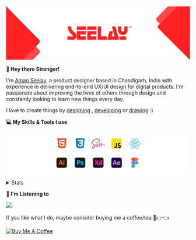 [![banner](./images/seelay.svg)](https://www.seelay.in)

**👋 Hey there Stranger!**

I'm [Aman Seelay](https://www.seelay.in), a product designer based in Chandigarh, India with experience in delivering end-to-end UX/UI design for digital products. I'm passionate about improving the lives of others through design and constantly looking to learn new things every day.

I love to create things by [designing](https://www.seelay.in/#work) , [developing](https://www.seelay.in/#projects) or [drawing](https://art.seelay.in) :)

**💻 My Skills & Tools I use**

[![banner](./images/skills&tools.svg)](https://www.seelay.in/about)

<details>
  <summary>Stats</summary>

---

<!--START_SECTION:waka-->
![Profile Views](http://img.shields.io/badge/Profile%20Views-11-blue)

**🐱 My GitHub Data** 

> 📦 506.0 kB Used in GitHub's Storage 
 > 
> 🏆 327 Contributions in the Year 2023
 > 
> 💼 Opted to Hire
 > 
> 📜 1 Public Repository 
 > 
> 🔑 44 Private Repository 
 > 
**I'm a Night 🦉** 

```text
🌞 Morning                279 commits         █████░░░░░░░░░░░░░░░░░░░░   18.24 % 
🌆 Daytime                258 commits         ████░░░░░░░░░░░░░░░░░░░░░   16.86 % 
🌃 Evening                464 commits         ████████░░░░░░░░░░░░░░░░░   30.33 % 
🌙 Night                  529 commits         █████████░░░░░░░░░░░░░░░░   34.58 % 
```
📅 **I'm Most Productive on Sunday** 

```text
Monday                   191 commits         ███░░░░░░░░░░░░░░░░░░░░░░   12.48 % 
Tuesday                  273 commits         ████░░░░░░░░░░░░░░░░░░░░░   17.84 % 
Wednesday                144 commits         ██░░░░░░░░░░░░░░░░░░░░░░░   09.41 % 
Thursday                 260 commits         ████░░░░░░░░░░░░░░░░░░░░░   16.99 % 
Friday                   178 commits         ███░░░░░░░░░░░░░░░░░░░░░░   11.63 % 
Saturday                 204 commits         ███░░░░░░░░░░░░░░░░░░░░░░   13.33 % 
Sunday                   280 commits         █████░░░░░░░░░░░░░░░░░░░░   18.30 % 
```


📊 **This Week I Spent My Time On** 

```text
🕑︎ Time Zone: Asia/Kolkata

💬 Programming Languages: 
TypeScript               6 hrs 21 mins       ████████████░░░░░░░░░░░░░   49.47 % 
Other                    4 hrs 9 mins        ████████░░░░░░░░░░░░░░░░░   32.40 % 
JSON                     46 mins             ██░░░░░░░░░░░░░░░░░░░░░░░   06.05 % 
JavaScript               36 mins             █░░░░░░░░░░░░░░░░░░░░░░░░   04.70 % 
Bash                     31 mins             █░░░░░░░░░░░░░░░░░░░░░░░░   04.06 % 

🔥 Editors: 
VS Code                  8 hrs 43 mins       █████████████████░░░░░░░░   67.97 % 
Edge                     4 hrs 6 mins        ████████░░░░░░░░░░░░░░░░░   32.03 % 

💻 Operating System: 
Windows                  12 hrs 50 mins      █████████████████████████   100.00 % 
```

**I Mostly Code in JavaScript** 

```text
JavaScript               32 repos            █████████████████░░░░░░░░   69.57 % 
TypeScript               11 repos            ██████░░░░░░░░░░░░░░░░░░░   23.91 % 
Java                     3 repos             ██░░░░░░░░░░░░░░░░░░░░░░░   06.52 % 
```




 Last Updated on 12/08/2023 06:37:32 UTC
<!--END_SECTION:waka-->

---

 </details>

**🎵 I'm Listening to**

<object data="https://now-play.vercel.app/api/generate?uid=7a17a86e-d6b7-43b5-8d9c-1d6dae42a779" >

  <img src="https://now-play.vercel.app/api/generate?uid=7a17a86e-d6b7-43b5-8d9c-1d6dae42a779" />

</object>

If you like what I do, maybe consider buying me a coffee/tea 🥺👉👈

<a href="https://www.buymeacoffee.com/seelay" target="_blank"><img src="https://cdn.buymeacoffee.com/buttons/v2/default-red.png" alt="Buy Me A Coffee" width="150" ></a>
